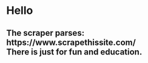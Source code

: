 <h1>Hello</h1>

<h2>
The scraper parses:
<a>https://www.scrapethissite.com/</a>
<br>
There is just for fun and education.
</h2>